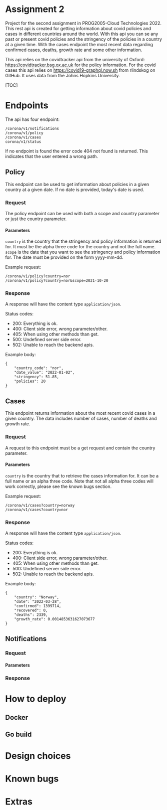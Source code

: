 # Assignment 2

Project for the second assignment in PROG2005-Cloud Technologies 2022. This rest api is created for getting information
about covid policies and cases in different countries around the world. With this api you can se any past or present
covid policies and the stringency of the policies in a country at a given time. With the cases endpoint the most recent
data regarding confirmed cases, deaths, growth rate and some other information.

This api relies on the covidtracker api from the university of Oxford: https://covidtracker.bsg.ox.ac.uk for the policy
information. For the covid cases this api relies on https://covid19-graphql.now.sh from rlindskog on GitHub. It uses
data from the Johns Hopkins University.

[TOC]

# Endpoints

The api has four endpoint:

    /corona/v1/notifications
    /corona/v1/policy
    /corona/v1/cases
    corona/v1/status

If no endpoint is found the error code 404 not found is returned. This indicates that the user entered a wrong path.

## Policy

This endpoint can be used to get information about policies in a given country at a given date. If no date is provided,
today's date is used.

### Request

The policy endpoint can be used with both a scope and country parameter or just the country parameter.

#### Parameters

`country` is the country that the stringency and policy information is returned for. It must be the alpha three code for
the country and not the full name.  
`scope` is the date that you want to see the stringency and policy information for. The date must be provided on the
form yyyy-mm-dd.

Example request:

    /corona/v1/policy?country=nor
    /corona/v1/policy?country=nor&scope=2021-10-20

### Response

A response will have the content type `application/json`.

Status codes:

* 200: Everything is ok.
* 400: Client side error, wrong parameter/other.
* 405: When using other methods than get.
* 500: Undefined server side error.
* 502: Unable to reach the backend apis.

Example body:

    {
        "country_code": "nor",
        "date_value": "2022-01-02",
        "stringency": 51.85,
        "policies": 20
    }

## Cases

This endpoint returns information about the most recent covid cases in a given country. The data includes number of
cases, number of deaths and growth rate.

### Request

A request to this endpoint must be a get request and contain the country parameter.

#### Parameters

`country` is the country that to retrieve the cases information for. It can be a full name or an alpha three code. Note
that not all alpha three codes will work correctly, please see the known bugs section.

Example request:

    /corona/v1/cases?country=norway
    /corona/v1/cases?country=nor

### Response

A response will have the content type `application/json`.

Status codes:

* 200: Everything is ok.
* 400: Client side error, wrong parameter/other.
* 405: When using other methods than get.
* 500: Undefined server side error.
* 502: Unable to reach the backend apis.

Example body:

    {
        "country": "Norway",
        "date": "2022-03-28",
        "confirmed": 1399714,
        "recovered": 0,
        "deaths": 2339,
        "growth_rate": 0.0014853631627073677
    }

## Notifications

### Request

#### Parameters

### Response

# How to deploy

## Docker

## Go build

# Design choices

# Known bugs

# Extras